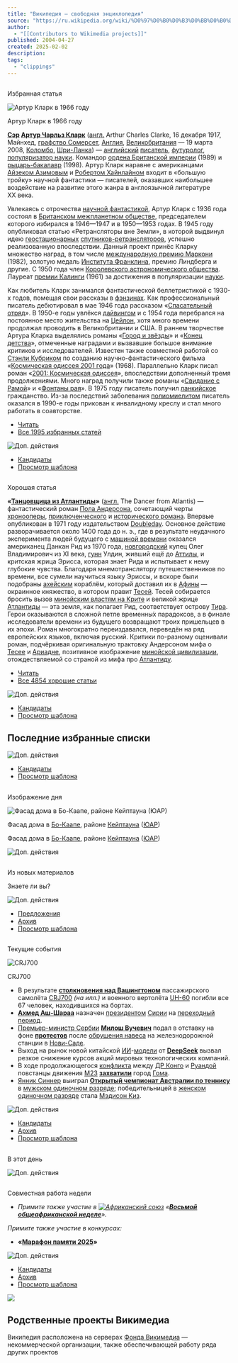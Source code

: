 ```yaml
---
title: "Википедия — свободная энциклопедия"
source: "https://ru.wikipedia.org/wiki/%D0%97%D0%B0%D0%B3%D0%BB%D0%B0%D0%B2%D0%BD%D0%B0%D1%8F_%D1%81%D1%82%D1%80%D0%B0%D0%BD%D0%B8%D1%86%D0%B0"
author:
  - "[[Contributors to Wikimedia projects]]"
published: 2004-04-27
created: 2025-02-02
description:
tags:
  - "clippings"
---
```

## 

Избранная статья

![Артур Кларк в 1966 году](https://upload.wikimedia.org/wikipedia/commons/thumb/b/be/Arthur_C._Clarke_1965_%28cropped%29.jpg/150px-Arthur_C._Clarke_1965_%28cropped%29.jpg)

Артур Кларк в 1966 году

**[Сэр](https://ru.wikipedia.org/wiki/%D0%A1%D1%8D%D1%80 "Сэр") [Артур Чарльз Кларк](https://ru.wikipedia.org/wiki/%D0%9A%D0%BB%D0%B0%D1%80%D0%BA,_%D0%90%D1%80%D1%82%D1%83%D1%80_%D0%A7%D0%B0%D1%80%D0%BB%D1%8C%D0%B7 "Кларк, Артур Чарльз")** ([англ.](https://ru.wikipedia.org/wiki/%D0%90%D0%BD%D0%B3%D0%BB%D0%B8%D0%B9%D1%81%D0%BA%D0%B8%D0%B9_%D1%8F%D0%B7%D1%8B%D0%BA "Английский язык") Arthur Charles Clarke, 16 декабря 1917, Майнхед, [графство Сомерсет](https://ru.wikipedia.org/wiki/%D0%A1%D0%BE%D0%BC%D0%B5%D1%80%D1%81%D0%B5%D1%82 "Сомерсет"), [Англия](https://ru.wikipedia.org/wiki/%D0%90%D0%BD%D0%B3%D0%BB%D0%B8%D1%8F "Англия"), [Великобритания](https://ru.wikipedia.org/wiki/%D0%92%D0%B5%D0%BB%D0%B8%D0%BA%D0%BE%D0%B1%D1%80%D0%B8%D1%82%D0%B0%D0%BD%D0%B8%D1%8F "Великобритания") — 19 марта 2008, [Коломбо](https://ru.wikipedia.org/wiki/%D0%9A%D0%BE%D0%BB%D0%BE%D0%BC%D0%B1%D0%BE "Коломбо"), [Шри-Ланка](https://ru.wikipedia.org/wiki/%D0%A8%D1%80%D0%B8-%D0%9B%D0%B0%D0%BD%D0%BA%D0%B0 "Шри-Ланка")) — [английский](https://ru.wikipedia.org/wiki/%D0%90%D0%BD%D0%B3%D0%BB%D0%B8%D1%8F "Англия") [писатель](https://ru.wikipedia.org/wiki/%D0%9F%D0%B8%D1%81%D0%B0%D1%82%D0%B5%D0%BB%D1%8C "Писатель"), [футуролог](https://ru.wikipedia.org/wiki/%D0%A4%D1%83%D1%82%D1%83%D1%80%D0%BE%D0%BB%D0%BE%D0%B3%D0%B8%D1%8F "Футурология"), [популяризатор науки](https://ru.wikipedia.org/wiki/%D0%9F%D0%BE%D0%BF%D1%83%D0%BB%D1%8F%D1%80%D0%B8%D0%B7%D0%B0%D1%86%D0%B8%D1%8F_%D0%BD%D0%B0%D1%83%D0%BA%D0%B8 "Популяризация науки"). Командор [ордена Британской империи](https://ru.wikipedia.org/wiki/%D0%9E%D1%80%D0%B4%D0%B5%D0%BD_%D0%91%D1%80%D0%B8%D1%82%D0%B0%D0%BD%D1%81%D0%BA%D0%BE%D0%B9_%D0%B8%D0%BC%D0%BF%D0%B5%D1%80%D0%B8%D0%B8 "Орден Британской империи") (1989) и [рыцарь-бакалавр](https://ru.wikipedia.org/wiki/%D0%A0%D1%8B%D1%86%D0%B0%D1%80%D1%8C-%D0%B1%D0%B0%D0%BA%D0%B0%D0%BB%D0%B0%D0%B2%D1%80 "Рыцарь-бакалавр") (1998). Артур Кларк наравне с американцами [Айзеком Азимовым](https://ru.wikipedia.org/wiki/%D0%90%D0%B7%D0%B8%D0%BC%D0%BE%D0%B2,_%D0%90%D0%B9%D0%B7%D0%B5%D0%BA "Азимов, Айзек") и [Робертом Хайнлайном](https://ru.wikipedia.org/wiki/%D0%A5%D0%B0%D0%B9%D0%BD%D0%BB%D0%B0%D0%B9%D0%BD,_%D0%A0%D0%BE%D0%B1%D0%B5%D1%80%D1%82 "Хайнлайн, Роберт") входит в «большую тройку» научной фантастики — писателей, оказавших наибольшее воздействие на развитие этого жанра в англоязычной литературе XX века.

Увлекаясь с отрочества [научной фантастикой](https://ru.wikipedia.org/wiki/%D0%9D%D0%B0%D1%83%D1%87%D0%BD%D0%B0%D1%8F_%D1%84%D0%B0%D0%BD%D1%82%D0%B0%D1%81%D1%82%D0%B8%D0%BA%D0%B0 "Научная фантастика"), Артур Кларк с 1936 года состоял в [Британском межпланетном обществе](https://ru.wikipedia.org/wiki/%D0%91%D1%80%D0%B8%D1%82%D0%B0%D0%BD%D1%81%D0%BA%D0%BE%D0%B5_%D0%BC%D0%B5%D0%B6%D0%BF%D0%BB%D0%B0%D0%BD%D0%B5%D1%82%D0%BD%D0%BE%D0%B5_%D0%BE%D0%B1%D1%89%D0%B5%D1%81%D1%82%D0%B2%D0%BE "Британское межпланетное общество"), председателем которого избирался в 1946—1947 и в 1950—1953 годах. В 1945 году опубликовал статью «Ретрансляторы вне Земли», в которой выдвинул идею [геостационарных](https://ru.wikipedia.org/wiki/%D0%93%D0%B5%D0%BE%D1%81%D1%82%D0%B0%D1%86%D0%B8%D0%BE%D0%BD%D0%B0%D1%80%D0%BD%D0%B0%D1%8F_%D0%BE%D1%80%D0%B1%D0%B8%D1%82%D0%B0 "Геостационарная орбита") [спутников-ретрансляторов](https://ru.wikipedia.org/wiki/%D0%A1%D0%BF%D1%83%D1%82%D0%BD%D0%B8%D0%BA%D0%BE%D0%B2%D0%B0%D1%8F_%D1%81%D0%B2%D1%8F%D0%B7%D1%8C "Спутниковая связь"), успешно реализованную впоследствии. Данный проект принёс Кларку множество наград, в том числе [международную премию Маркони](https://ru.wikipedia.org/wiki/%D0%9F%D1%80%D0%B5%D0%BC%D0%B8%D1%8F_%D0%9C%D0%B0%D1%80%D0%BA%D0%BE%D0%BD%D0%B8 "Премия Маркони") (1982), золотую медаль [Института Франклина](https://ru.wikipedia.org/wiki/%D0%98%D0%BD%D1%81%D1%82%D0%B8%D1%82%D1%83%D1%82_%D0%A4%D1%80%D0%B0%D0%BD%D0%BA%D0%BB%D0%B8%D0%BD%D0%B0 "Институт Франклина"), премию Линдберга и другие. С 1950 года член [Королевского астрономического общества](https://ru.wikipedia.org/wiki/%D0%9A%D0%BE%D1%80%D0%BE%D0%BB%D0%B5%D0%B2%D1%81%D0%BA%D0%BE%D0%B5_%D0%B0%D1%81%D1%82%D1%80%D0%BE%D0%BD%D0%BE%D0%BC%D0%B8%D1%87%D0%B5%D1%81%D0%BA%D0%BE%D0%B5_%D0%BE%D0%B1%D1%89%D0%B5%D1%81%D1%82%D0%B2%D0%BE "Королевское астрономическое общество"). Лауреат [премии Калинги](https://ru.wikipedia.org/wiki/%D0%9F%D1%80%D0%B5%D0%BC%D0%B8%D1%8F_%D0%9A%D0%B0%D0%BB%D0%B8%D0%BD%D0%B3%D0%B8 "Премия Калинги") (1961) за достижения в популяризации [науки](https://ru.wikipedia.org/wiki/%D0%9D%D0%B0%D1%83%D0%BA%D0%B0 "Наука").

Как любитель Кларк занимался фантастической беллетристикой с 1930-х годов, помещая свои рассказы в [фэнзинах](https://ru.wikipedia.org/wiki/%D0%A4%D1%8D%D0%BD%D0%B7%D0%B8%D0%BD "Фэнзин"). Как профессиональный писатель дебютировал в мае 1946 года рассказом «[Спасательный отряд](https://ru.wikipedia.org/wiki/%D0%A1%D0%BF%D0%B0%D1%81%D0%B0%D1%82%D0%B5%D0%BB%D1%8C%D0%BD%D1%8B%D0%B9_%D0%BE%D1%82%D1%80%D1%8F%D0%B4_\(%D1%80%D0%B0%D1%81%D1%81%D0%BA%D0%B0%D0%B7\) "Спасательный отряд (рассказ)")». В 1950-е годы увлёкся [дайвингом](https://ru.wikipedia.org/wiki/%D0%94%D0%B0%D0%B9%D0%B2%D0%B8%D0%BD%D0%B3 "Дайвинг") и с 1954 года перебрался на постоянное место жительства на [Цейлон](https://ru.wikipedia.org/wiki/%D0%94%D0%BE%D0%BC%D0%B8%D0%BD%D0%B8%D0%BE%D0%BD_%D0%A6%D0%B5%D0%B9%D0%BB%D0%BE%D0%BD "Доминион Цейлон"), хотя много времени продолжал проводить в Великобритании и США. В раннем творчестве Артура Кларка выделялись романы «[Город и звёзды](https://ru.wikipedia.org/wiki/%D0%93%D0%BE%D1%80%D0%BE%D0%B4_%D0%B8_%D0%B7%D0%B2%D1%91%D0%B7%D0%B4%D1%8B "Город и звёзды")» и «[Конец детства](https://ru.wikipedia.org/wiki/%D0%9A%D0%BE%D0%BD%D0%B5%D1%86_%D0%B4%D0%B5%D1%82%D1%81%D1%82%D0%B2%D0%B0 "Конец детства")», отмеченные наградами и вызвавшие большое внимание критиков и исследователей. Известен также совместной работой со [Стэнли Кубриком](https://ru.wikipedia.org/wiki/%D0%9A%D1%83%D0%B1%D1%80%D0%B8%D0%BA,_%D0%A1%D1%82%D1%8D%D0%BD%D0%BB%D0%B8 "Кубрик, Стэнли") по созданию научно-фантастического фильма «[Космическая одиссея 2001 года](https://ru.wikipedia.org/wiki/%D0%9A%D0%BE%D1%81%D0%BC%D0%B8%D1%87%D0%B5%D1%81%D0%BA%D0%B0%D1%8F_%D0%BE%D0%B4%D0%B8%D1%81%D1%81%D0%B5%D1%8F_2001_%D0%B3%D0%BE%D0%B4%D0%B0 "Космическая одиссея 2001 года")» (1968). Параллельно Кларк писал роман «[2001: Космическая одиссея](https://ru.wikipedia.org/wiki/2001:_%D0%9A%D0%BE%D1%81%D0%BC%D0%B8%D1%87%D0%B5%D1%81%D0%BA%D0%B0%D1%8F_%D0%BE%D0%B4%D0%B8%D1%81%D1%81%D0%B5%D1%8F_\(%D1%80%D0%BE%D0%BC%D0%B0%D0%BD\) "2001: Космическая одиссея (роман)")», впоследствии дополненный тремя продолжениями. Много наград получили также романы «[Свидание с Рамой](https://ru.wikipedia.org/wiki/%D0%A1%D0%B2%D0%B8%D0%B4%D0%B0%D0%BD%D0%B8%D0%B5_%D1%81_%D0%A0%D0%B0%D0%BC%D0%BE%D0%B9 "Свидание с Рамой")» и «[Фонтаны рая](https://ru.wikipedia.org/wiki/%D0%A4%D0%BE%D0%BD%D1%82%D0%B0%D0%BD%D1%8B_%D1%80%D0%B0%D1%8F "Фонтаны рая")». В 1975 году писатель получил [ланкийское](https://ru.wikipedia.org/wiki/%D0%A8%D1%80%D0%B8-%D0%9B%D0%B0%D0%BD%D0%BA%D0%B0 "Шри-Ланка") гражданство. Из-за последствий заболевания [полиомиелитом](https://ru.wikipedia.org/wiki/%D0%9F%D0%BE%D0%BB%D0%B8%D0%BE%D0%BC%D0%B8%D0%B5%D0%BB%D0%B8%D1%82 "Полиомиелит") писатель оказался в 1990-е годы прикован к инвалидному креслу и стал много работать в соавторстве.

- [Читать](https://ru.wikipedia.org/wiki/%D0%9A%D0%BB%D0%B0%D1%80%D0%BA,_%D0%90%D1%80%D1%82%D1%83%D1%80_%D0%A7%D0%B0%D1%80%D0%BB%D1%8C%D0%B7 "Кларк, Артур Чарльз")
- [Все 1995 избранных статей](https://ru.wikipedia.org/wiki/%D0%92%D0%B8%D0%BA%D0%B8%D0%BF%D0%B5%D0%B4%D0%B8%D1%8F:%D0%98%D0%B7%D0%B1%D1%80%D0%B0%D0%BD%D0%BD%D1%8B%D0%B5_%D1%81%D1%82%D0%B0%D1%82%D1%8C%D0%B8 "Википедия:Избранные статьи")

![Доп. действия](https://upload.wikimedia.org/wikipedia/commons/thumb/b/b3/OOjs_UI_icon_ellipsis.svg/20px-OOjs_UI_icon_ellipsis.svg.png)

- [Кандидаты](https://ru.wikipedia.org/wiki/%D0%9F%D1%80%D0%BE%D0%B5%D0%BA%D1%82:%D0%98%D0%B7%D0%B1%D1%80%D0%B0%D0%BD%D0%BD%D1%8B%D0%B5_%D1%81%D1%82%D0%B0%D1%82%D1%8C%D0%B8/%D0%9A%D0%B0%D0%BD%D0%B4%D0%B8%D0%B4%D0%B0%D1%82%D1%8B "Проект:Избранные статьи/Кандидаты")
- [Просмотр шаблона](https://ru.wikipedia.org/wiki/%D0%A8%D0%B0%D0%B1%D0%BB%D0%BE%D0%BD:%D0%A2%D0%B5%D0%BA%D1%83%D1%89%D0%B0%D1%8F_%D0%B8%D0%B7%D0%B1%D1%80%D0%B0%D0%BD%D0%BD%D0%B0%D1%8F_%D1%81%D1%82%D0%B0%D1%82%D1%8C%D1%8F "Шаблон:Текущая избранная статья")

## 

Хорошая статья

**«[Танцовщица из Атлантиды](https://ru.wikipedia.org/wiki/%D0%A2%D0%B0%D0%BD%D1%86%D0%BE%D0%B2%D1%89%D0%B8%D1%86%D0%B0_%D0%B8%D0%B7_%D0%90%D1%82%D0%BB%D0%B0%D0%BD%D1%82%D0%B8%D0%B4%D1%8B "Танцовщица из Атлантиды")»** ([англ.](https://ru.wikipedia.org/wiki/%D0%90%D0%BD%D0%B3%D0%BB%D0%B8%D0%B9%D1%81%D0%BA%D0%B8%D0%B9_%D1%8F%D0%B7%D1%8B%D0%BA "Английский язык") The Dancer from Atlantis) — фантастический роман [Пола Андерсона](https://ru.wikipedia.org/wiki/%D0%90%D0%BD%D0%B4%D0%B5%D1%80%D1%81%D0%BE%D0%BD,_%D0%9F%D0%BE%D0%BB_%D0%A3%D0%B8%D0%BB%D1%8C%D1%8F%D0%BC "Андерсон, Пол Уильям"), сочетающий черты [хронооперы](https://ru.wikipedia.org/wiki/%D0%A5%D1%80%D0%BE%D0%BD%D0%BE%D1%84%D0%B0%D0%BD%D1%82%D0%B0%D1%81%D1%82%D0%B8%D0%BA%D0%B0 "Хронофантастика"), [приключенческого](https://ru.wikipedia.org/wiki/%D0%9F%D1%80%D0%B8%D0%BA%D0%BB%D1%8E%D1%87%D0%B5%D0%BD%D1%87%D0%B5%D1%81%D0%BA%D0%B0%D1%8F_%D0%BB%D0%B8%D1%82%D0%B5%D1%80%D0%B0%D1%82%D1%83%D1%80%D0%B0 "Приключенческая литература") и [исторического романа](https://ru.wikipedia.org/wiki/%D0%98%D1%81%D1%82%D0%BE%D1%80%D0%B8%D1%87%D0%B5%D1%81%D0%BA%D0%B0%D1%8F_%D0%BF%D1%80%D0%BE%D0%B7%D0%B0 "Историческая проза"). Впервые опубликован в 1971 году издательством [Doubleday](https://ru.wikipedia.org/wiki/Doubleday "Doubleday"). Основное действие разворачивается около 1400 года до н. э., где в результате неудачного эксперимента людей будущего с [машиной времени](https://ru.wikipedia.org/wiki/%D0%9C%D0%B0%D1%88%D0%B8%D0%BD%D0%B0_%D0%B2%D1%80%D0%B5%D0%BC%D0%B5%D0%BD%D0%B8 "Машина времени") оказался американец Данкан Рид из 1970 года, [новгородский](https://ru.wikipedia.org/wiki/%D0%9D%D0%BE%D0%B2%D0%B3%D0%BE%D1%80%D0%BE%D0%B4%D1%81%D0%BA%D0%B0%D1%8F_%D1%80%D0%B5%D1%81%D0%BF%D1%83%D0%B1%D0%BB%D0%B8%D0%BA%D0%B0 "Новгородская республика") купец Олег Владимирович из XI века, [гунн](https://ru.wikipedia.org/wiki/%D0%93%D1%83%D0%BD%D0%BD%D1%8B "Гунны") Улдин, живший ещё до [Аттилы](https://ru.wikipedia.org/wiki/%D0%90%D1%82%D1%82%D0%B8%D0%BB%D0%B0 "Аттила"), и критская жрица Эрисса, которая знает Рида и испытывает к нему глубокие чувства. Благодаря мнемотранслятору путешественников по времени, все сумели научиться языку Эриссы, и вскоре были подобраны [ахейским](https://ru.wikipedia.org/wiki/%D0%90%D1%85%D0%B5%D0%B9%D1%86%D1%8B "Ахейцы") кораблём, который доставил их в [Афины](https://ru.wikipedia.org/wiki/%D0%90%D1%84%D0%B8%D0%BD%D1%8B "Афины") — окраинное княжество, в котором правит [Тесей](https://ru.wikipedia.org/wiki/%D0%A2%D0%B5%D1%81%D0%B5%D0%B9 "Тесей"). Тесей собирается бросить вызов [минойским властям на Крите](https://ru.wikipedia.org/wiki/%D0%9C%D0%B8%D0%BD%D0%BE%D0%B9%D1%81%D0%BA%D0%B0%D1%8F_%D1%86%D0%B8%D0%B2%D0%B8%D0%BB%D0%B8%D0%B7%D0%B0%D1%86%D0%B8%D1%8F "Минойская цивилизация") и великой жрице [Атлантиды](https://ru.wikipedia.org/wiki/%D0%90%D1%82%D0%BB%D0%B0%D0%BD%D1%82%D0%B8%D0%B4%D0%B0 "Атлантида") — эта земля, как полагает Рид, соответствует острову [Тира](https://ru.wikipedia.org/wiki/%D0%A2%D0%B8%D1%80%D0%B0_\(%D0%BE%D1%81%D1%82%D1%80%D0%BE%D0%B2\) "Тира (остров)"). Герои оказываются в сложной петле временны́х парадоксов, а в финале исследователи времени из будущего возвращают троих пришельцев в их эпохи. Роман многократно переиздавался, переведён на ряд европейских языков, включая русский. Критики по-разному оценивали роман, подчёркивая оригинальную трактовку Андерсоном мифа о [Тесее](https://ru.wikipedia.org/wiki/%D0%A2%D0%B5%D1%81%D0%B5%D0%B9 "Тесей") и [Ариадне](https://ru.wikipedia.org/wiki/%D0%90%D1%80%D0%B8%D0%B0%D0%B4%D0%BD%D0%B0 "Ариадна"), позитивное изображение [минойской цивилизации](https://ru.wikipedia.org/wiki/%D0%9C%D0%B8%D0%BD%D0%BE%D0%B9%D1%81%D0%BA%D0%B0%D1%8F_%D1%86%D0%B8%D0%B2%D0%B8%D0%BB%D0%B8%D0%B7%D0%B0%D1%86%D0%B8%D1%8F "Минойская цивилизация"), отождествляемой со страной из мифа про [Атлантиду](https://ru.wikipedia.org/wiki/%D0%90%D1%82%D0%BB%D0%B0%D0%BD%D1%82%D0%B8%D0%B4%D0%B0 "Атлантида").

- [Читать](https://ru.wikipedia.org/wiki/%D0%A2%D0%B0%D0%BD%D1%86%D0%BE%D0%B2%D1%89%D0%B8%D1%86%D0%B0_%D0%B8%D0%B7_%D0%90%D1%82%D0%BB%D0%B0%D0%BD%D1%82%D0%B8%D0%B4%D1%8B "Танцовщица из Атлантиды")
- [Все 4854 хорошие статьи](https://ru.wikipedia.org/wiki/%D0%92%D0%B8%D0%BA%D0%B8%D0%BF%D0%B5%D0%B4%D0%B8%D1%8F:%D0%A5%D0%BE%D1%80%D0%BE%D1%88%D0%B8%D0%B5_%D1%81%D1%82%D0%B0%D1%82%D1%8C%D0%B8 "Википедия:Хорошие статьи")

![Доп. действия](https://upload.wikimedia.org/wikipedia/commons/thumb/b/b3/OOjs_UI_icon_ellipsis.svg/20px-OOjs_UI_icon_ellipsis.svg.png)

- [Кандидаты](https://ru.wikipedia.org/wiki/%D0%9F%D1%80%D0%BE%D0%B5%D0%BA%D1%82:%D0%A5%D0%BE%D1%80%D0%BE%D1%88%D0%B8%D0%B5_%D1%81%D1%82%D0%B0%D1%82%D1%8C%D0%B8/%D0%9A%D0%B0%D0%BD%D0%B4%D0%B8%D0%B4%D0%B0%D1%82%D1%8B "Проект:Хорошие статьи/Кандидаты")
- [Просмотр шаблона](https://ru.wikipedia.org/wiki/%D0%A8%D0%B0%D0%B1%D0%BB%D0%BE%D0%BD:%D0%A2%D0%B5%D0%BA%D1%83%D1%89%D0%B0%D1%8F_%D1%85%D0%BE%D1%80%D0%BE%D1%88%D0%B0%D1%8F_%D1%81%D1%82%D0%B0%D1%82%D1%8C%D1%8F "Шаблон:Текущая хорошая статья")

## Последние избранные списки

![Доп. действия](https://upload.wikimedia.org/wikipedia/commons/thumb/b/b3/OOjs_UI_icon_ellipsis.svg/20px-OOjs_UI_icon_ellipsis.svg.png)

- [Кандидаты](https://ru.wikipedia.org/wiki/%D0%9F%D1%80%D0%BE%D0%B5%D0%BA%D1%82:%D0%98%D0%B7%D0%B1%D1%80%D0%B0%D0%BD%D0%BD%D1%8B%D0%B5_%D1%81%D0%BF%D0%B8%D1%81%D0%BA%D0%B8_%D0%B8_%D0%BF%D0%BE%D1%80%D1%82%D0%B0%D0%BB%D1%8B/%D0%9A%D0%B0%D0%BD%D0%B4%D0%B8%D0%B4%D0%B0%D1%82%D1%8B "Проект:Избранные списки и порталы/Кандидаты")
- [Просмотр шаблона](https://ru.wikipedia.org/wiki/%D0%A8%D0%B0%D0%B1%D0%BB%D0%BE%D0%BD:%D0%A2%D0%B5%D0%BA%D1%83%D1%89%D0%B8%D0%B9_%D0%B8%D0%B7%D0%B1%D1%80%D0%B0%D0%BD%D0%BD%D1%8B%D0%B9_%D1%81%D0%BF%D0%B8%D1%81%D0%BE%D0%BA "Шаблон:Текущий избранный список")

## 

Изображение дня

![Фасад дома в Бо-Каапе, районе Кейптауна (ЮАР)](https://upload.wikimedia.org/wikipedia/commons/thumb/d/d3/Cape_Town_%28ZA%29%2C_Wale_Street_--_2024_--_3536.jpg/750px-Cape_Town_%28ZA%29%2C_Wale_Street_--_2024_--_3536.jpg)

Фасад дома в [Бо-Каапе](https://ru.wikipedia.org/wiki/%D0%91%D0%BE-%D0%9A%D0%B0%D0%B0%D0%BF "Бо-Каап"), районе [Кейптауна](https://ru.wikipedia.org/wiki/%D0%9A%D0%B5%D0%B9%D0%BF%D1%82%D0%B0%D1%83%D0%BD "Кейптаун") ([ЮАР](https://ru.wikipedia.org/wiki/%D0%AE%D0%B6%D0%BD%D0%BE-%D0%90%D1%84%D1%80%D0%B8%D0%BA%D0%B0%D0%BD%D1%81%D0%BA%D0%B0%D1%8F_%D0%A0%D0%B5%D1%81%D0%BF%D1%83%D0%B1%D0%BB%D0%B8%D0%BA%D0%B0 "Южно-Африканская Республика"))

Фасад дома в [Бо-Каапе](https://ru.wikipedia.org/wiki/%D0%91%D0%BE-%D0%9A%D0%B0%D0%B0%D0%BF "Бо-Каап"), районе [Кейптауна](https://ru.wikipedia.org/wiki/%D0%9A%D0%B5%D0%B9%D0%BF%D1%82%D0%B0%D1%83%D0%BD "Кейптаун") ([ЮАР](https://ru.wikipedia.org/wiki/%D0%AE%D0%B6%D0%BD%D0%BE-%D0%90%D1%84%D1%80%D0%B8%D0%BA%D0%B0%D0%BD%D1%81%D0%BA%D0%B0%D1%8F_%D0%A0%D0%B5%D1%81%D0%BF%D1%83%D0%B1%D0%BB%D0%B8%D0%BA%D0%B0 "Южно-Африканская Республика"))

![Доп. действия](https://upload.wikimedia.org/wikipedia/commons/thumb/b/b3/OOjs_UI_icon_ellipsis.svg/20px-OOjs_UI_icon_ellipsis.svg.png)

## 

Из новых материалов

Знаете ли вы?

![Доп. действия](https://upload.wikimedia.org/wikipedia/commons/thumb/b/b3/OOjs_UI_icon_ellipsis.svg/20px-OOjs_UI_icon_ellipsis.svg.png)

- [Предложения](https://ru.wikipedia.org/wiki/%D0%9F%D1%80%D0%BE%D0%B5%D0%BA%D1%82:%D0%97%D0%BD%D0%B0%D0%B5%D1%82%D0%B5_%D0%BB%D0%B8_%D0%B2%D1%8B/%D0%9F%D0%BE%D0%B4%D0%B3%D0%BE%D1%82%D0%BE%D0%B2%D0%BA%D0%B0_%D1%81%D0%BB%D0%B5%D0%B4%D1%83%D1%8E%D1%89%D0%B5%D0%B3%D0%BE_%D0%B2%D1%8B%D0%BF%D1%83%D1%81%D0%BA%D0%B0 "Проект:Знаете ли вы/Подготовка следующего выпуска")
- [Архив](https://ru.wikipedia.org/wiki/%D0%9F%D1%80%D0%BE%D0%B5%D0%BA%D1%82:%D0%97%D0%BD%D0%B0%D0%B5%D1%82%D0%B5_%D0%BB%D0%B8_%D0%B2%D1%8B/%D0%90%D1%80%D1%85%D0%B8%D0%B2_%D1%80%D1%83%D0%B1%D1%80%D0%B8%D0%BA%D0%B8 "Проект:Знаете ли вы/Архив рубрики")
- [Просмотр шаблона](https://ru.wikipedia.org/wiki/%D0%A8%D0%B0%D0%B1%D0%BB%D0%BE%D0%BD:%D0%97%D0%BD%D0%B0%D0%B5%D1%82%D0%B5_%D0%BB%D0%B8_%D0%B2%D1%8B "Шаблон:Знаете ли вы")

## 

Текущие события

![CRJ700](https://upload.wikimedia.org/wikipedia/commons/thumb/3/34/American_Eagle_CRJ-700_N709PS_at_Charlotte%2C_2022.jpg/120px-American_Eagle_CRJ-700_N709PS_at_Charlotte%2C_2022.jpg)

CRJ700

- В результате **[столкновения над Вашингтоном](https://ru.wikipedia.org/wiki/%D0%A1%D1%82%D0%BE%D0%BB%D0%BA%D0%BD%D0%BE%D0%B2%D0%B5%D0%BD%D0%B8%D0%B5_%D0%BD%D0%B0%D0%B4_%D0%92%D0%B0%D1%88%D0%B8%D0%BD%D0%B3%D1%82%D0%BE%D0%BD%D0%BE%D0%BC_\(2025\) "Столкновение над Вашингтоном (2025)")** пассажирского самолёта [CRJ700](https://ru.wikipedia.org/wiki/Bombardier_CRJ700 "Bombardier CRJ700") *(на илл.)* и военного вертолёта [UH-60](https://ru.wikipedia.org/wiki/Sikorsky_UH-60_Black_Hawk "Sikorsky UH-60 Black Hawk") погибли все 67 человек, находившихся на бортах.
- **[Ахмед Аш-Шараа](https://ru.wikipedia.org/wiki/%D0%90%D1%88-%D0%A8%D0%B0%D1%80%D0%B0%D0%B0,_%D0%90%D1%85%D0%BC%D0%B5%D0%B4 "Аш-Шараа, Ахмед")** назначен [президентом](https://ru.wikipedia.org/wiki/%D0%A1%D0%BF%D0%B8%D1%81%D0%BE%D0%BA_%D0%BF%D1%80%D0%B5%D0%B7%D0%B8%D0%B4%D0%B5%D0%BD%D1%82%D0%BE%D0%B2_%D0%A1%D0%B8%D1%80%D0%B8%D0%B8 "Список президентов Сирии") [Сирии](https://ru.wikipedia.org/wiki/%D0%A1%D0%B8%D1%80%D0%B8%D1%8F "Сирия") на [переходный период](https://ru.wikipedia.org/wiki/%D0%9F%D0%B5%D1%80%D0%B5%D1%85%D0%BE%D0%B4%D0%BD%D0%BE%D0%B5_%D0%BF%D1%80%D0%B0%D0%B2%D0%B8%D1%82%D0%B5%D0%BB%D1%8C%D1%81%D1%82%D0%B2%D0%BE_%D0%A1%D0%B8%D1%80%D0%B8%D0%B8 "Переходное правительство Сирии").
- [Премьер-министр Сербии](https://ru.wikipedia.org/wiki/%D0%9F%D1%80%D0%B5%D0%BC%D1%8C%D0%B5%D1%80-%D0%BC%D0%B8%D0%BD%D0%B8%D1%81%D1%82%D1%80_%D0%A1%D0%B5%D1%80%D0%B1%D0%B8%D0%B8 "Премьер-министр Сербии") **[Милош Вучевич](https://ru.wikipedia.org/wiki/%D0%92%D1%83%D1%87%D0%B5%D0%B2%D0%B8%D1%87,_%D0%9C%D0%B8%D0%BB%D0%BE%D1%88 "Вучевич, Милош")** подал в отставку на фоне **[протестов](https://ru.wikipedia.org/wiki/%D0%92%D1%81%D0%B5%D0%BE%D0%B1%D1%89%D0%B0%D1%8F_%D0%B7%D0%B0%D0%B1%D0%B0%D1%81%D1%82%D0%BE%D0%B2%D0%BA%D0%B0_%D0%B2_%D0%A1%D0%B5%D1%80%D0%B1%D0%B8%D0%B8_\(2025\) "Всеобщая забастовка в Сербии (2025)")** после [обрушения навеса](https://ru.wikipedia.org/wiki/%D0%9E%D0%B1%D1%80%D1%83%D1%88%D0%B5%D0%BD%D0%B8%D0%B5_%D0%BD%D0%B0%D0%B2%D0%B5%D1%81%D0%B0_%D0%BD%D0%B0_%D0%B6%D0%B5%D0%BB%D0%B5%D0%B7%D0%BD%D0%BE%D0%B4%D0%BE%D1%80%D0%BE%D0%B6%D0%BD%D0%BE%D0%B9_%D1%81%D1%82%D0%B0%D0%BD%D1%86%D0%B8%D0%B8_%D0%9D%D0%BE%D0%B2%D0%B8-%D0%A1%D0%B0%D0%B4 "Обрушение навеса на железнодорожной станции Нови-Сад") на железнодорожной станции в [Нови-Саде](https://ru.wikipedia.org/wiki/%D0%9D%D0%BE%D0%B2%D0%B8-%D0%A1%D0%B0%D0%B4 "Нови-Сад").
- Выход на рынок новой китайской [ИИ](https://ru.wikipedia.org/wiki/%D0%98%D0%98 "ИИ")\-[модели](https://ru.wikipedia.org/wiki/%D0%91%D0%BE%D0%BB%D1%8C%D1%88%D0%B0%D1%8F_%D1%8F%D0%B7%D1%8B%D0%BA%D0%BE%D0%B2%D0%B0%D1%8F_%D0%BC%D0%BE%D0%B4%D0%B5%D0%BB%D1%8C "Большая языковая модель") от **[DeepSeek](https://ru.wikipedia.org/wiki/DeepSeek "DeepSeek")** вызвал резкое снижение курсов акций мировых технологических компаний.
- В ходе продолжающегося [конфликта](https://ru.wikipedia.org/wiki/%D0%9A%D0%BE%D0%BD%D1%84%D0%BB%D0%B8%D0%BA%D1%82_%D0%BC%D0%B5%D0%B6%D0%B4%D1%83_%D0%94%D0%B5%D0%BC%D0%BE%D0%BA%D1%80%D0%B0%D1%82%D0%B8%D1%87%D0%B5%D1%81%D0%BA%D0%BE%D0%B9_%D0%A0%D0%B5%D1%81%D0%BF%D1%83%D0%B1%D0%BB%D0%B8%D0%BA%D0%BE%D0%B9_%D0%9A%D0%BE%D0%BD%D0%B3%D0%BE_%D0%B8_%D0%A0%D1%83%D0%B0%D0%BD%D0%B4%D0%BE%D0%B9_\(%D1%81_2022\) "Конфликт между Демократической Республикой Конго и Руандой (с 2022)") между [ДР Конго](https://ru.wikipedia.org/wiki/%D0%94%D0%B5%D0%BC%D0%BE%D0%BA%D1%80%D0%B0%D1%82%D0%B8%D1%87%D0%B5%D1%81%D0%BA%D0%B0%D1%8F_%D0%A0%D0%B5%D1%81%D0%BF%D1%83%D0%B1%D0%BB%D0%B8%D0%BA%D0%B0_%D0%9A%D0%BE%D0%BD%D0%B3%D0%BE "Демократическая Республика Конго") и [Руандой](https://ru.wikipedia.org/wiki/%D0%A0%D1%83%D0%B0%D0%BD%D0%B4%D0%B0 "Руанда") повстанцы движения [М23](https://ru.wikipedia.org/wiki/%D0%94%D0%B2%D0%B8%D0%B6%D0%B5%D0%BD%D0%B8%D0%B5_23_%D0%BC%D0%B0%D1%80%D1%82%D0%B0 "Движение 23 марта") **[захватили](https://ru.wikipedia.org/wiki/%D0%91%D0%B8%D1%82%D0%B2%D0%B0_%D0%B7%D0%B0_%D0%93%D0%BE%D0%BC%D1%83_\(2025\) "Битва за Гому (2025)")** город [Гома](https://ru.wikipedia.org/wiki/%D0%93%D0%BE%D0%BC%D0%B0 "Гома").
- [Янник Синнер](https://ru.wikipedia.org/wiki/%D0%A1%D0%B8%D0%BD%D0%BD%D0%B5%D1%80,_%D0%AF%D0%BD%D0%BD%D0%B8%D0%BA "Синнер, Янник") выиграл **[Открытый чемпионат Австралии по теннису](https://ru.wikipedia.org/wiki/%D0%9E%D1%82%D0%BA%D1%80%D1%8B%D1%82%D1%8B%D0%B9_%D1%87%D0%B5%D0%BC%D0%BF%D0%B8%D0%BE%D0%BD%D0%B0%D1%82_%D0%90%D0%B2%D1%81%D1%82%D1%80%D0%B0%D0%BB%D0%B8%D0%B8_%D0%BF%D0%BE_%D1%82%D0%B5%D0%BD%D0%BD%D0%B8%D1%81%D1%83_2025 "Открытый чемпионат Австралии по теннису 2025")** в [мужском одиночном разряде](https://ru.wikipedia.org/wiki/%D0%9E%D1%82%D0%BA%D1%80%D1%8B%D1%82%D1%8B%D0%B9_%D1%87%D0%B5%D0%BC%D0%BF%D0%B8%D0%BE%D0%BD%D0%B0%D1%82_%D0%90%D0%B2%D1%81%D1%82%D1%80%D0%B0%D0%BB%D0%B8%D0%B8_%D0%BF%D0%BE_%D1%82%D0%B5%D0%BD%D0%BD%D0%B8%D1%81%D1%83_2025_%D0%B2_%D0%BC%D1%83%D0%B6%D1%81%D0%BA%D0%BE%D0%BC_%D0%BE%D0%B4%D0%B8%D0%BD%D0%BE%D1%87%D0%BD%D0%BE%D0%BC_%D1%80%D0%B0%D0%B7%D1%80%D1%8F%D0%B4%D0%B5 "Открытый чемпионат Австралии по теннису 2025 в мужском одиночном разряде"); победительницей в [женском одиночном разряде](https://ru.wikipedia.org/wiki/%D0%9E%D1%82%D0%BA%D1%80%D1%8B%D1%82%D1%8B%D0%B9_%D1%87%D0%B5%D0%BC%D0%BF%D0%B8%D0%BE%D0%BD%D0%B0%D1%82_%D0%90%D0%B2%D1%81%D1%82%D1%80%D0%B0%D0%BB%D0%B8%D0%B8_%D0%BF%D0%BE_%D1%82%D0%B5%D0%BD%D0%BD%D0%B8%D1%81%D1%83_2025_%D0%B2_%D0%B6%D0%B5%D0%BD%D1%81%D0%BA%D0%BE%D0%BC_%D0%BE%D0%B4%D0%B8%D0%BD%D0%BE%D1%87%D0%BD%D0%BE%D0%BC_%D1%80%D0%B0%D0%B7%D1%80%D1%8F%D0%B4%D0%B5 "Открытый чемпионат Австралии по теннису 2025 в женском одиночном разряде") стала [Мэдисон Киз](https://ru.wikipedia.org/wiki/%D0%9A%D0%B8%D0%B7,_%D0%9C%D1%8D%D0%B4%D0%B8%D1%81%D0%BE%D0%BD "Киз, Мэдисон").

![Доп. действия](https://upload.wikimedia.org/wikipedia/commons/thumb/b/b3/OOjs_UI_icon_ellipsis.svg/20px-OOjs_UI_icon_ellipsis.svg.png)

- [Кандидаты](https://ru.wikipedia.org/wiki/%D0%92%D0%B8%D0%BA%D0%B8%D0%BF%D0%B5%D0%B4%D0%B8%D1%8F:%D0%A2%D0%B5%D0%BA%D1%83%D1%89%D0%B8%D0%B5_%D1%81%D0%BE%D0%B1%D1%8B%D1%82%D0%B8%D1%8F_%D0%BD%D0%B0_%D0%B7%D0%B0%D0%B3%D0%BB%D0%B0%D0%B2%D0%BD%D0%BE%D0%B9_%D1%81%D1%82%D1%80%D0%B0%D0%BD%D0%B8%D1%86%D0%B5/%D0%9A%D0%B0%D0%BD%D0%B4%D0%B8%D0%B4%D0%B0%D1%82%D1%8B "Википедия:Текущие события на заглавной странице/Кандидаты")
- [Архив](https://ru.wikipedia.org/wiki/%D0%92%D0%B8%D0%BA%D0%B8%D0%BF%D0%B5%D0%B4%D0%B8%D1%8F:%D0%A2%D0%B5%D0%BA%D1%83%D1%89%D0%B8%D0%B5_%D1%81%D0%BE%D0%B1%D1%8B%D1%82%D0%B8%D1%8F_%D0%BD%D0%B0_%D0%B7%D0%B0%D0%B3%D0%BB%D0%B0%D0%B2%D0%BD%D0%BE%D0%B9_%D1%81%D1%82%D1%80%D0%B0%D0%BD%D0%B8%D1%86%D0%B5/%D0%90%D1%80%D1%85%D0%B8%D0%B2_%D1%80%D1%83%D0%B1%D1%80%D0%B8%D0%BA%D0%B8/2025 "Википедия:Текущие события на заглавной странице/Архив рубрики/2025")
- [Просмотр шаблона](https://ru.wikipedia.org/wiki/%D0%A8%D0%B0%D0%B1%D0%BB%D0%BE%D0%BD:%D0%A2%D0%B5%D0%BA%D1%83%D1%89%D0%B8%D0%B5_%D1%81%D0%BE%D0%B1%D1%8B%D1%82%D0%B8%D1%8F_%D0%BD%D0%B0_%D0%B7%D0%B0%D0%B3%D0%BB%D0%B0%D0%B2%D0%BD%D0%BE%D0%B9_%D1%81%D1%82%D1%80%D0%B0%D0%BD%D0%B8%D1%86%D0%B5 "Шаблон:Текущие события на заглавной странице")

## 

В этот день

![Доп. действия](https://upload.wikimedia.org/wikipedia/commons/thumb/b/b3/OOjs_UI_icon_ellipsis.svg/20px-OOjs_UI_icon_ellipsis.svg.png)

## 

Совместная работа недели

- *Примите также участие в [![Африканский союз](https://upload.wikimedia.org/wikipedia/commons/thumb/5/51/Flag_of_the_African_Union.svg/22px-Flag_of_the_African_Union.svg.png)](https://commons.wikimedia.org/wiki/File:Flag_of_the_African_Union.svg?uselang=ru "Африканский союз") «**[Восьмой общеафриканской неделе](https://ru.wikipedia.org/wiki/%D0%9F%D1%80%D0%BE%D0%B5%D0%BA%D1%82:%D0%A2%D0%B5%D0%BC%D0%B0%D1%82%D0%B8%D1%87%D0%B5%D1%81%D0%BA%D0%B0%D1%8F_%D0%BD%D0%B5%D0%B4%D0%B5%D0%BB%D1%8F_%D0%B0%D1%84%D1%80%D0%B8%D0%BA%D0%B0%D0%BD%D1%81%D0%BA%D0%B8%D1%85_%D1%80%D0%B5%D0%B3%D0%B8%D0%BE%D0%BD%D0%BE%D0%B2/%D0%92%D0%BE%D1%81%D1%8C%D0%BC%D0%B0%D1%8F_%D0%BE%D0%B1%D1%89%D0%B5%D0%B0%D1%84%D1%80%D0%B8%D0%BA%D0%B0%D0%BD%D1%81%D0%BA%D0%B0%D1%8F_%D0%BD%D0%B5%D0%B4%D0%B5%D0%BB%D1%8F "Проект:Тематическая неделя африканских регионов/Восьмая общеафриканская неделя")**».*

*Примите также участие в конкурсах:*

- **«[Марафон памяти 2025](https://ru.wikipedia.org/wiki/%D0%9F%D1%80%D0%BE%D0%B5%D0%BA%D1%82:%D0%92%D0%B8%D0%BA%D0%B8%D0%BC%D0%B0%D1%80%D0%B0%D1%84%D0%BE%D0%BD/%D0%9C%D0%B0%D1%80%D0%B0%D1%84%D0%BE%D0%BD_%D0%BF%D0%B0%D0%BC%D1%8F%D1%82%D0%B8_2025 "Проект:Викимарафон/Марафон памяти 2025")»**

![Доп. действия](https://upload.wikimedia.org/wikipedia/commons/thumb/b/b3/OOjs_UI_icon_ellipsis.svg/20px-OOjs_UI_icon_ellipsis.svg.png)

- [Кандидаты](https://ru.wikipedia.org/wiki/%D0%92%D0%B8%D0%BA%D0%B8%D0%BF%D0%B5%D0%B4%D0%B8%D1%8F:%D0%9A%D0%B0%D0%BD%D0%B4%D0%B8%D0%B4%D0%B0%D1%82%D1%8B_%D0%BD%D0%B0_%D1%80%D0%B0%D0%B1%D0%BE%D1%82%D1%83_%D0%BD%D0%B5%D0%B4%D0%B5%D0%BB%D0%B8 "Википедия:Кандидаты на работу недели")
- [Архив](https://ru.wikipedia.org/wiki/%D0%92%D0%B8%D0%BA%D0%B8%D0%BF%D0%B5%D0%B4%D0%B8%D1%8F:%D0%9A%D0%B0%D0%BD%D0%B4%D0%B8%D0%B4%D0%B0%D1%82%D1%8B_%D0%BD%D0%B0_%D1%80%D0%B0%D0%B1%D0%BE%D1%82%D1%83_%D0%BD%D0%B5%D0%B4%D0%B5%D0%BB%D0%B8/%D0%90%D1%80%D1%85%D0%B8%D0%B2 "Википедия:Кандидаты на работу недели/Архив")
- [Просмотр шаблона](https://ru.wikipedia.org/wiki/%D0%A8%D0%B0%D0%B1%D0%BB%D0%BE%D0%BD:%D0%A0%D0%B0%D0%B1%D0%BE%D1%82%D0%B0_%D0%BD%D0%B5%D0%B4%D0%B5%D0%BB%D0%B8 "Шаблон:Работа недели")

![](https://upload.wikimedia.org/wikipedia/commons/thumb/8/8b/Wikimedia-logo_black.svg/48px-Wikimedia-logo_black.svg.png)

## Родственные проекты Викимедиа

Википедия расположена на серверах [Фонда Викимедиа](https://ru.wikipedia.org/wiki/%D0%A4%D0%BE%D0%BD%D0%B4_%D0%92%D0%B8%D0%BA%D0%B8%D0%BC%D0%B5%D0%B4%D0%B8%D0%B0 "Фонд Викимедиа") — некоммерческой организации, также обеспечивающей работу ряда других проектов